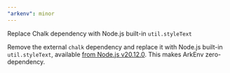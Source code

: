 ```yaml
---
"arkenv": minor
---
```


Replace Chalk dependency with Node.js built-in `util.styleText`

Remove the external `chalk` dependency and replace it with Node.js built-in `util.styleText`, available [from Node.js v20.12.0](https://nodejs.org/api/util.html#utilstyletextformat-text-options). This makes ArkEnv zero-dependency.
